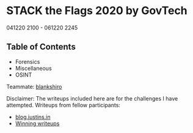# STACK the Flags 2020 by GovTech
041220 2100 - 061220 2245
## Table of Contents
- Forensics
- Miscellaneous
- OSINT

Teammate: [blankshiro](https://github.com/blankshiro)

Disclaimer:
The writeups included here are for the challenges I have attempted. Writeups from fellow participants:
- [blog.justins.in](https://blog.justins.in/stack-the-flags-2020/)
- [Winning writeups](https://docs.google.com/spreadsheets/d/1EMgqFpcc_InJZy264AIe1QpvUDFs1-24iTrnKbdoOUo/edit?usp=sharing)
